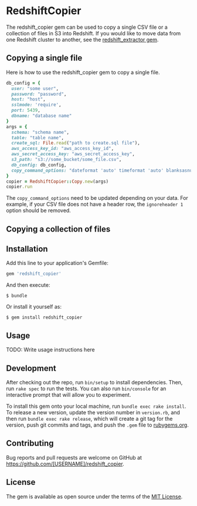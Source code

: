 # RedshiftCopier

The redshift_copier gem can be used to copy a single CSV file or a collection of files in S3 into Redshift.  If you would like to move data from one Redshift cluster to another, see the [redshift_extractor gem](https://github.com/MrPowers/redshift_extractor/).

## Copying a single file

Here is how to use the redshift_copier gem to copy a single file.

```ruby
db_config = {
  user: "some user",
  password: "password",
  host: "host",
  sslmode: 'require',
  port: 5439,
  dbname: "database name"
}
args = {
  schema: "schema name",
  table: "table name",
  create_sql: File.read("path to create.sql file"),
  aws_access_key_id: "aws_access_key_id",
  aws_secret_access_key: "aws_secret_access_key",
  s3_path: "s3://some_bucket/some_file.csv",
  db_config: db_config,
  copy_command_options: "dateformat 'auto' timeformat 'auto' blanksasnull emptyasnull escape removequotes delimiter ',' ignoreheader 1;"
}
copier = RedshiftCopier::Copy.new(args)
copier.run
```

The `copy_command_options` need to be updated depending on your data.  For example, if your CSV file does not have a header row, the `ignoreheader 1` option should be removed.

## Copying a collection of files

## Installation

Add this line to your application's Gemfile:

```ruby
gem 'redshift_copier'
```

And then execute:

    $ bundle

Or install it yourself as:

    $ gem install redshift_copier

## Usage

TODO: Write usage instructions here

## Development

After checking out the repo, run `bin/setup` to install dependencies. Then, run `rake spec` to run the tests. You can also run `bin/console` for an interactive prompt that will allow you to experiment.

To install this gem onto your local machine, run `bundle exec rake install`. To release a new version, update the version number in `version.rb`, and then run `bundle exec rake release`, which will create a git tag for the version, push git commits and tags, and push the `.gem` file to [rubygems.org](https://rubygems.org).

## Contributing

Bug reports and pull requests are welcome on GitHub at https://github.com/[USERNAME]/redshift_copier.


## License

The gem is available as open source under the terms of the [MIT License](http://opensource.org/licenses/MIT).

